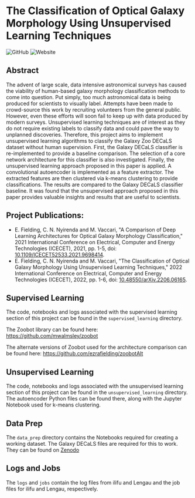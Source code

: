 # The Classification of Optical Galaxy Morphology Using Unsupervised Learning Techniques
![GitHub](https://img.shields.io/github/license/ezrafielding/GalaxyClassification) ![Website](https://img.shields.io/website?down_message=unavailable&up_color=blue&up_message=view%20here&url=https%3A%2F%2Fsites.google.com%2Fmyuwc.ac.za%2Fgalaxy-classification)

## Abstract
The advent of large scale, data intensive astronomical surveys has caused the viability of human-based galaxy morphology classification methods to come into question. Put simply, too much astronomical data is being produced for scientists to visually label. Attempts have been made to crowd-source this work by recruiting volunteers from the general public. However, even these efforts will soon fail to keep up with data produced by modern surveys. Unsupervised learning techniques are of interest as they do not require existing labels to classify data and could pave the way to unplanned discoveries. Therefore, this project aims to implement unsupervised learning algorithms to classify the Galaxy Zoo DECaLS dataset without human supervision. First, the Galaxy DECaLS classifier is re-implemented to provide a baseline comparison. The selection of a core network architecture for this classifier is also investigated. Finally, the unsupervised learning approach proposed in this paper is applied. A convolutional autoencoder is implemented as a feature extractor. The extracted features are then clustered via k-means clustering to provide classifications. The results are compared to the Galaxy DECaLS classifier baseline. It was found that the unsupervised approach proposed in this paper provides valuable insights and results that are useful to scientists.

## Project Publications:
- E. Fielding, C. N. Nyirenda and M. Vaccari, "A Comparison of Deep Learning Architectures for Optical Galaxy Morphology Classification," 2021 International Conference on Electrical, Computer and Energy Technologies (ICECET), 2021, pp. 1-5, doi: [10.1109/ICECET52533.2021.9698414](https://doi.org/10.1109/ICECET52533.2021.9698414).
- E. Fielding, C. N. Nyirenda and M. Vaccari, "The Classification of Optical Galaxy Morphology Using Unsupervised Learning Techniques," 2022 International Conference on Electrical, Computer and Energy Technologies (ICECET), 2022, pp. 1-6, doi: [10.48550/arXiv.2206.06165](https://doi.org/10.48550/arXiv.2206.06165).

## Supervised Learning
The code, notebooks and logs associated with the supervised learning section of this project can be found in the ```supervised_learning``` directory.

The Zoobot library can be found here: https://github.com/mwalmsley/zoobot

The alternate versions of Zoobot used for the architecture comparison can be found here: https://github.com/ezrafielding/zoobotAlt

## Unsupervised Learning
The code, notebooks and logs associated with the unsupervised learning section of this project can be found in the ```unsupervised_learning``` directory.
The autoencoder Python files can be found there, along with the Jupyter Notebook used for k-means clustering.

## Data Prep
The ```data_prep``` directory contains the Notebooks required for creating a working dataset.
The Galaxy DECaLS files are required for this to work. They can be found on [Zenodo](https://zenodo.org/record/4573248)

## Logs and Jobs
The ```logs``` and ```jobs``` contain the log files from ilifu and Lengau and the job files for ilifu and Lengau, respectively.
